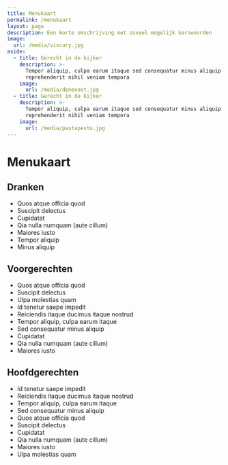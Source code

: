 ```yaml
---
title: Menukaart
permalink: /menukaart
layout: page
description: Een korte omschrijving met zoveel mogelijk kernwoorden
image:
  url: /media/viscury.jpg
aside:
  - title: Gerecht in de kijker
    description: >-
      Tempor aliquip, culpa earum itaque sed consequatur minus aliquip
      reprehenderit nihil veniam tempora
    image:
      url: /media/denexoot.jpg
  - title: Gerecht in de kijker
    description: >-
      Tempor aliquip, culpa earum itaque sed consequatur minus aliquip
      reprehenderit nihil veniam tempora
    image:
      url: /media/pastapesto.jpg
---
```

# Menukaart

## Dranken
* Quos atque officia quod
* Suscipit delectus
* Cupidatat
* Qia nulla numquam (aute cillum)
* Maiores iusto
* Tempor aliquip
* Minus aliquip

## Voorgerechten
* Quos atque officia quod
* Suscipit delectus
* Ulpa molestias quam
* Id tenetur saepe impedit
* Reiciendis itaque ducimus itaque nostrud
* Tempor aliquip, culpa earum itaque
* Sed consequatur minus aliquip
* Cupidatat
* Qia nulla numquam (aute cillum)
* Maiores iusto

## Hoofdgerechten
* Id tenetur saepe impedit
* Reiciendis itaque ducimus itaque nostrud
* Tempor aliquip, culpa earum itaque
* Sed consequatur minus aliquip
* Quos atque officia quod
* Suscipit delectus
* Cupidatat
* Qia nulla numquam (aute cillum)
* Maiores iusto
* Ulpa molestias quam
